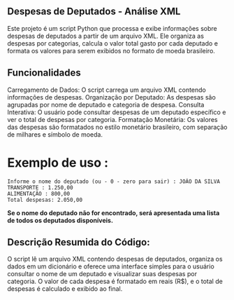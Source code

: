 ## Despesas de Deputados - Análise XML
Este projeto é um script Python que processa e exibe informações sobre despesas de deputados a partir de um arquivo XML. Ele organiza as despesas por categorias, calcula o valor total gasto por cada deputado e formata os valores para serem exibidos no formato de moeda brasileiro.
## Funcionalidades
Carregamento de Dados: O script carrega um arquivo XML contendo informações de despesas.
Organização por Deputado: As despesas são agrupadas por nome de deputado e categoria de despesa.
Consulta Interativa: O usuário pode consultar despesas de um deputado específico e ver o total de despesas por categoria.
Formatação Monetária: Os valores das despesas são formatados no estilo monetário brasileiro, com separação de milhares e símbolo de moeda.
# Exemplo de uso :
~~~
Informe o nome do deputado (ou - 0 - zero para sair) : JOÃO DA SILVA
TRANSPORTE : 1.250,00
ALIMENTAÇÃO : 800,00
Total despesas: 2.050,00 
~~~
**Se o nome do deputado não for encontrado, será apresentada uma lista de todos os deputados disponíveis.**

## Descrição Resumida do Código:
O script lê um arquivo XML contendo despesas de deputados, organiza os dados em um dicionário e oferece uma interface simples para o usuário consultar o nome de um deputado e visualizar suas despesas por categoria. O valor de cada despesa é formatado em reais (R$), e o total de despesas é calculado e exibido ao final.

